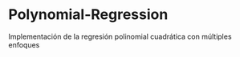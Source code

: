 # Polynomial-Regression
Implementación de la regresión polinomial cuadrática con múltiples enfoques
